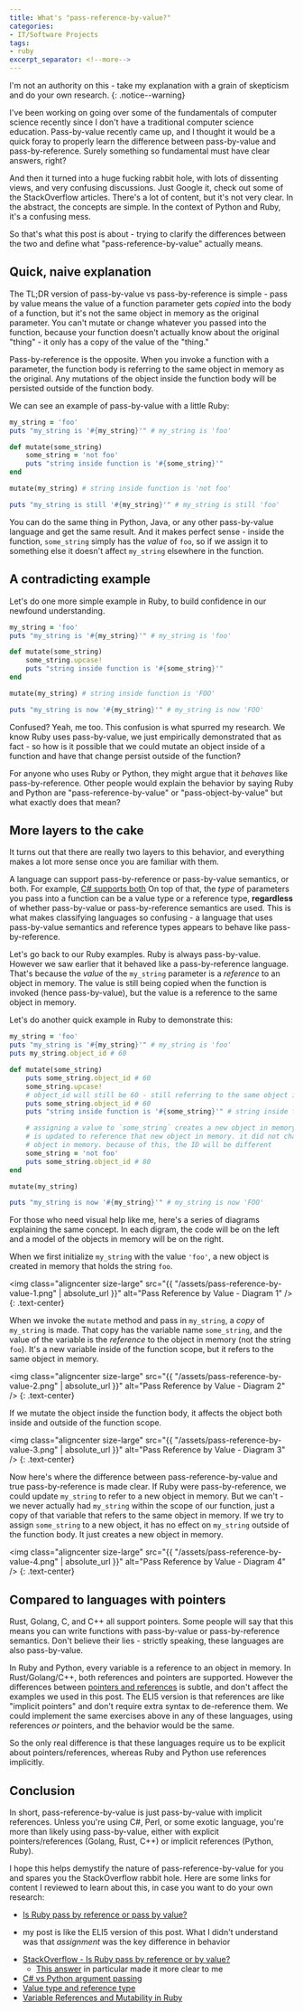 ```yaml
---
title: What's "pass-reference-by-value?"
categories:
- IT/Software Projects
tags:
- ruby
excerpt_separator: <!--more-->
---
```

I'm not an authority on this - take my explanation with a grain of skepticism
and do your own research.
{: .notice--warning}

I've been working on going over some of the fundamentals of computer science
recently since I don't have a traditional computer science education. 
Pass-by-value recently came up, and I thought it would be a quick foray to
properly learn the difference between pass-by-value and pass-by-reference.
Surely something so fundamental must have clear answers, right?

And then it turned into a huge fucking rabbit hole, with lots of dissenting
views, and very confusing discussions. Just Google it, check out some of the
StackOverflow articles. There's a lot of content, but it's not very clear.
In the abstract, the concepts are simple. In the context of Python and Ruby,
it's a confusing mess. 

So that's what this post is about - trying to clarify the
differences between the two and define what "pass-reference-by-value" actually
means.

<!--more-->

## Quick, naive explanation

The TL;DR version of pass-by-value vs pass-by-reference is simple - pass by
value means the value of a function parameter gets _copied_ into the body of a
function, but it's not the same object in memory as the original parameter. You
can't mutate or change whatever you passed into the function, because your
function doesn't actually know about the original "thing" - it only has a copy
of the value of the "thing."

Pass-by-reference is the opposite. When you invoke a function with a parameter,
the function body is referring to the same object in memory as the original.
Any mutations of the object inside the function body will be persisted outside
of the function body.

We can see an example of pass-by-value with a little Ruby:

```ruby
my_string = 'foo'
puts "my_string is '#{my_string}'" # my_string is 'foo'

def mutate(some_string)
    some_string = 'not foo'
    puts "string inside function is '#{some_string}'"
end

mutate(my_string) # string inside function is 'not foo'

puts "my_string is still '#{my_string}'" # my_string is still 'foo'
```

You can do the same thing in Python, Java, or any other pass-by-value language
and get the same result. And it makes perfect sense - inside the function,
`some_string` simply has the _value_ of `foo`, so if we assign it to something
else it doesn't affect `my_string` elsewhere in the function.


## A contradicting example

Let's do one more simple example in Ruby, to build confidence in our newfound
understanding.

```ruby
my_string = 'foo'
puts "my_string is '#{my_string}'" # my_string is 'foo'

def mutate(some_string)
    some_string.upcase!
    puts "string inside function is '#{some_string}'"
end

mutate(my_string) # string inside function is 'FOO'

puts "my_string is now '#{my_string}'" # my_string is now 'FOO'
``` 

Confused? Yeah, me too. This confusion is what spurred my research. We know
Ruby uses pass-by-value, we just empirically demonstrated that as fact - so how
is it possible that we could mutate an object inside of a function and have
that change persist outside of the function?

For anyone who uses Ruby or Python, they might argue that it _behaves_
like pass-by-reference. Other people would explain the behavior by saying Ruby 
and Python are "pass-reference-by-value" or "pass-object-by-value" but what
exactly does that mean?

## More layers to the cake

It turns out that there are really two layers to this behavior, and everything
makes a lot more sense once you are familiar with them.

A language can support pass-by-reference or pass-by-value semantics, or both.
For example, [C# supports both](https://docs.microsoft.com/en-us/dotnet/csharp/programming-guide/classes-and-structs/passing-parameters)
On top of that, the _type_ of parameters you pass into a function can be a
value type or a reference type, **regardless** of whether pass-by-value or
pass-by-reference semantics are used. This is what makes classifying languages
so confusing - a language that uses pass-by-value semantics and reference types
appears to behave like pass-by-reference.

Let's go back to our Ruby examples. Ruby is always pass-by-value. However we
saw earlier that it behaved like a pass-by-reference language. That's because
the _value_ of the `my_string` parameter is a _reference_ to an object in
memory. The value is still being copied when the function is invoked (hence
pass-by-value), but the value is a reference to the same object in memory.

Let's do another quick example in Ruby to demonstrate this:

```ruby
my_string = 'foo'
puts "my_string is '#{my_string}'" # my_string is 'foo'
puts my_string.object_id # 60

def mutate(some_string)
    puts some_string.object_id # 60
    some_string.upcase!
    # object_id will still be 60 - still referring to the same object in memory
    puts some_string.object_id # 60
    puts "string inside function is '#{some_string}'" # string inside function is 'FOO'

    # assigning a value to `some_string` creates a new object in memory, and the value
    # is updated to reference that new object in memory. it did not change the original
    # object in memory. because of this, the ID will be different
    some_string = 'not foo'
    puts some_string.object_id # 80
end

mutate(my_string)

puts "my_string is now '#{my_string}'" # my_string is now 'FOO'
```

For those who need visual help like me, here's a series of diagrams explaining
the same concept. In each digram, the code will be on the left and a
model of the objects in memory will be on the right.

When we first initialize `my_string` with the value `'foo'`, a new object is
created in memory that holds the string `foo`.

<img class="aligncenter size-large" src="{{ "/assets/pass-reference-by-value-1.png" | absolute_url }}" alt="Pass Reference by Value - Diagram 1" />
{: .text-center}

When we invoke the `mutate` method and pass in `my_string`, a _copy_ of
`my_string` is made. That copy has the variable name `some_string`, and the
value of the variable is the _reference_ to the object in memory (not the 
string `foo`). It's a new variable inside of the function scope, but it refers
to the same object in memory.

<img class="aligncenter size-large" src="{{ "/assets/pass-reference-by-value-2.png" | absolute_url }}" alt="Pass Reference by Value - Diagram 2" />
{: .text-center}

If we mutate the object inside the function body, it affects the object
both inside and outside of the function scope.

<img class="aligncenter size-large" src="{{ "/assets/pass-reference-by-value-3.png" | absolute_url }}" alt="Pass Reference by Value - Diagram 3" />
{: .text-center}

Now here's where the difference between pass-reference-by-value and true
pass-by-reference is made clear. If Ruby were pass-by-reference, we could
update `my_string` to refer to a new object in memory. But we can't - we never
actually had `my_string` within the scope of our function, just a copy of that
variable that refers to the same object in memory. If we try to assign
`some_string` to a new object, it has no effect on `my_string` outside of the
function body. It just creates a new object in memory.

<img class="aligncenter size-large" src="{{ "/assets/pass-reference-by-value-4.png" | absolute_url }}" alt="Pass Reference by Value - Diagram 4" />
{: .text-center}

## Compared to languages with pointers

Rust, Golang, C, and C++ all support pointers. Some people will say that this
means you can write functions with pass-by-value or pass-by-reference
semantics. Don't believe their lies - strictly speaking, these languages are
also pass-by-value.

In Ruby and Python, every variable is a reference to an object in memory. In
Rust/Golang/C++, both references and pointers are supported. However the
differences between [pointers and references](https://www.geeksforgeeks.org/pointers-vs-references-cpp/)
is subtle, and don't affect the examples we used in this post.
The ELI5 version is that references are like "implicit pointers" and don't
require extra syntax to de-reference them. We could implement the same
exercises above in any of these languages, using references _or_ pointers, and
the behavior would be the same.

So the only real difference is that these languages require us to be explicit
about pointers/references, whereas Ruby and Python use references implicitly.

## Conclusion

In short, pass-reference-by-value is just pass-by-value with implicit 
references. Unless you're using C#, Perl, or some exotic language, you're more
than likely using pass-by-value, either with explicit pointers/references
(Golang, Rust, C++) or implicit references (Python, Ruby).

I hope this helps demystify the nature of pass-reference-by-value for you and
spares you the StackOverflow rabbit hole. Here are some links for content I
reviewed to learn about this, in case you want to do your own research:

* [Is Ruby pass by reference or pass by value?](https://robertheaton.com/2014/07/22/is-ruby-pass-by-reference-or-pass-by-value/)
 - my post is like the ELI5 version of this post. What I didn't understand was
that _assignment_ was the key difference in behavior
* [StackOverflow - Is Ruby pass by reference or by value?](https://stackoverflow.com/questions/1872110/is-ruby-pass-by-reference-or-by-value)
    * [This answer](https://stackoverflow.com/a/10974116) in particular made
    it more clear to me
* [C# vs Python argument passing](https://stackoverflow.com/questions/12438153/c-sharp-vs-python-argument-passing)
* [Value type and reference type](https://en.wikipedia.org/wiki/Value_type_and_reference_type)
* [Variable References and Mutability in Ruby](https://launchschool.com/blog/references-and-mutability-in-ruby)